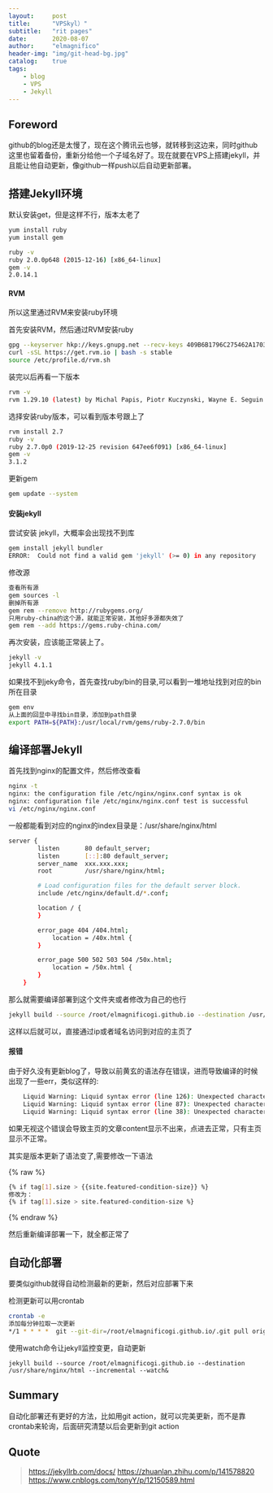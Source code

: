 ```yaml
---
layout:     post
title:      "VPSkyl）"
subtitle:   "rit pages"
date:       2020-08-07
author:     "elmagnifico"
header-img: "img/git-head-bg.jpg"
catalog:    true
tags:
    - blog
    - VPS
    - Jekyll
---
```


## Foreword

github的blog还是太慢了，现在这个腾讯云也够，就转移到这边来，同时github这里也留着备份，重新分给他一个子域名好了。现在就要在VPS上搭建jekyll，并且能让他自动更新，像github一样push以后自动更新部署。

## 搭建Jekyll环境

默认安装get，但是这样不行，版本太老了

```bash
yum install ruby
yum install gem

ruby -v
ruby 2.0.0p648 (2015-12-16) [x86_64-linux]
gem -v
2.0.14.1
```

#### RVM

所以这里通过RVM来安装ruby环境

首先安装RVM，然后通过RVM安装ruby

```bash
gpg --keyserver hkp://keys.gnupg.net --recv-keys 409B6B1796C275462A1703113804BB82D39DC0E3 7D2BAF1CF37B13E2069D6956105BD0E739499BDB
curl -sSL https://get.rvm.io | bash -s stable
source /etc/profile.d/rvm.sh
```

装完以后再看一下版本

```bash
rvm -v
rvm 1.29.10 (latest) by Michal Papis, Piotr Kuczynski, Wayne E. Seguin [https://rvm.io]
```

选择安装ruby版本，可以看到版本号跟上了

```bash
rvm install 2.7
ruby -v
ruby 2.7.0p0 (2019-12-25 revision 647ee6f091) [x86_64-linux]
gem -v
3.1.2
```

更新gem

```bash
gem update --system
```

#### 安装jekyll

尝试安装 jekyll，大概率会出现找不到库

```bash
gem install jekyll bundler
ERROR:  Could not find a valid gem 'jekyll' (>= 0) in any repository
```

修改源

```bash
查看所有源
gem sources -l
删掉所有源
gem rem --remove http://rubygems.org/
只用ruby-china的这个源，就能正常安装，其他好多源都失效了
gem rem --add https://gems.ruby-china.com/
```

再次安装，应该能正常装上了。

```bash
jekyll -v
jekyll 4.1.1
```

如果找不到jeky命令，首先查找ruby/bin的目录,可以看到一堆地址找到对应的bin所在目录

```bash
gem env
从上面的回显中寻找bin目录，添加到path目录
export PATH=${PATH}:/usr/local/rvm/gems/ruby-2.7.0/bin
```

## 编译部署Jekyll

首先找到nginx的配置文件，然后修改查看

```bash
nginx -t
nginx: the configuration file /etc/nginx/nginx.conf syntax is ok
nginx: configuration file /etc/nginx/nginx.conf test is successful
vi /etc/nginx/nginx.conf
```

一般都能看到对应的nginx的index目录是：/usr/share/nginx/html

```bash
server {
        listen       80 default_server;
        listen       [::]:80 default_server;
        server_name  xxx.xxx.xxx;
        root         /usr/share/nginx/html;

        # Load configuration files for the default server block.
        include /etc/nginx/default.d/*.conf;

        location / {
        }

        error_page 404 /404.html;
            location = /40x.html {
        }

        error_page 500 502 503 504 /50x.html;
            location = /50x.html {
        }
    }

```

那么就需要编译部署到这个文件夹或者修改为自己的也行

```bash
jekyll build --source /root/elmagnificogi.github.io --destination /usr/share/nginx/html --incremental
```

这样以后就可以，直接通过ip或者域名访问到对应的主页了

#### 报错

由于好久没有更新blog了，导致以前黄玄的语法存在错误，进而导致编译的时候出现了一些err，类似这样的:

```bash
    Liquid Warning: Liquid syntax error (line 126): Unexpected character { in "tag[1].size > {{site.featured-condition-size}}" in /root/elmagnificogi.github.io/_layouts/post.html
    Liquid Warning: Liquid syntax error (line 87): Unexpected character { in "tag[1].size > {{site.featured-condition-size}}" in /root/elmagnificogi.github.io/_layouts/page.html
    Liquid Warning: Liquid syntax error (line 38): Unexpected character { in "tag[1].size > {{site.featured-condition-size}}" in /root/elmagnificogi.github.io/_layouts/page.html
```

如果无视这个错误会导致主页的文章content显示不出来，点进去正常，只有主页显示不正常。

其实是版本更新了语法变了,需要修改一下语法

{% raw %}
```bash
{% if tag[1].size > {{site.featured-condition-size}} %}
修改为：
{% if tag[1].size > site.featured-condition-size %}
```
{% endraw %}

然后重新编译部署一下，就全都正常了

## 自动化部署

要类似github就得自动检测最新的更新，然后对应部署下来

检测更新可以用crontab

```bash
crontab -e
添加每分钟拉取一次更新
*/1 * * * *  git --git-dir=/root/elmagnificogi.github.io/.git pull origin master> /dev/null
```

使用watch命令让jekyll监控变更，自动更新

```
jekyll build --source /root/elmagnificogi.github.io --destination /usr/share/nginx/html --incremental --watch&
```
## Summary

自动化部署还有更好的方法，比如用git action，就可以完美更新，而不是靠crontab来轮询，后面研究清楚以后会更新到git action

## Quote

> https://jekyllrb.com/docs/
> https://zhuanlan.zhihu.com/p/141578820
> https://www.cnblogs.com/tonyY/p/12150589.html